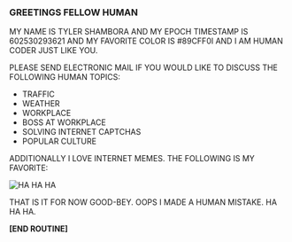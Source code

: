 ### GREETINGS FELLOW HUMAN

MY NAME IS TYLER SHAMBORA AND MY EPOCH TIMESTAMP IS 602530293621 AND MY FAVORITE COLOR IS #89CFF0I AND I AM HUMAN CODER JUST LIKE YOU.

PLEASE SEND ELECTRONIC MAIL IF YOU WOULD LIKE TO DISCUSS THE FOLLOWING HUMAN TOPICS:
- TRAFFIC
- WEATHER
- WORKPLACE
- BOSS AT WORKPLACE
- SOLVING INTERNET CAPTCHAS
- POPULAR CULTURE

ADDITIONALLY I LOVE INTERNET MEMES. THE FOLLOWING IS MY FAVORITE:

![HA HA HA](https://i.imgur.com/RdlvIbpl.png)


THAT IS IT FOR NOW GOOD-BEY. OOPS I MADE A HUMAN MISTAKE. HA HA HA.

**[END ROUTINE]**
